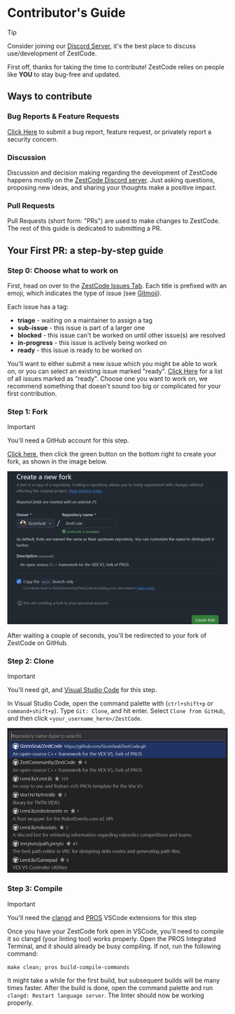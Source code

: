 # Contributor's Guide

> [!TIP]
> Consider joining our [Discord Server](https://discord.gg/vNMXCvVwdY), it's the best place to discuss use/development of ZestCode.

First off, thanks for taking the time to contribute! ZestCode relies on people like **YOU** to stay bug-free and updated.

## Ways to contribute

### Bug Reports & Feature Requests

[Click Here](https://github.com/ZestCommunity/ZestCode/issues/new/choose) to submit a bug report, feature request, or privately report a security concern.

### Discussion

Discussion and decision making regarding the development of ZestCode happens mostly on the [ZestCode Discord server](https://discord.gg/vNMXCvVwdY).
Just asking questions, proposing new ideas, and sharing your thoughts make a positive impact.

### Pull Requests

Pull Requests (short form: "PRs") are used to make changes to ZestCode. The rest of this guide is dedicated to submitting a PR.

## Your First PR: a step-by-step guide

### Step 0: Choose what to work on

First, head on over to the [ZestCode Issues Tab](https://github.com/ZestCommunity/ZestCode/issues). Each title is prefixed with an emoji, which indicates the type of issue (see [Gitmoji](https://gitmoji.dev/)).

Each issue has a tag:
- **triage** - waiting on a maintainer to assign a tag
- **sub-issue** - this issue is part of a larger one
- **blocked** - this issue can't be worked on until other issue(s) are resolved
- **in-progress** - this issue is actively being worked on
- **ready** - this issue is ready to be worked on

You'll want to either submit a new issue which you might be able to work on, or you can select an existing issue marked "ready". [Click Here](https://github.com/ZestCommunity/ZestCode/labels/ready) for a list of all issues marked as "ready". Choose one you want to work on, we recommend something that doesn't sound too big or complicated for your first contribution.

### Step 1: Fork

> [!IMPORTANT]
> You'll need a GitHub account for this step.

[Click here](https://github.com/ZestCommunity/ZestCode/fork), then click the green button on the bottom right to create your fork, as shown in the image below.

![fork creation screen](./assets/contributing/create-fork.png)

After waiting a couple of seconds, you'll be redirected to your fork of ZestCode on GitHub.

### Step 2: Clone

> [!IMPORTANT]
> You'll need git, and [Visual Studio Code](https://code.visualstudio.com/) for this step.

In Visual Studio Code, open the command palette with (`ctrl+shift+p` or `command+shift+p`). Type `Git: Clone`, and hit enter. Select `Clone from GitHub`, and then click `<your_username_here>/ZestCode`.

![VSC repo selection](./assets/contributing/clone.png)

### Step 3: Compile

> [!IMPORTANT]
> You'll need the [clangd](https://marketplace.visualstudio.com/items?itemName=llvm-vs-code-extensions.vscode-clangd) and [PROS](https://marketplace.visualstudio.com/items?itemName=sigbots.pros) VSCode extensions for this step

Once you have your ZestCode fork open in VSCode, you'll need to compile it so clangd (your linting tool) works properly. Open the PROS Integrated Terminal, and it should already be busy compiling. If not, run the following command:

```
make clean; pros build-compile-commands
```

It might take a while for the first build, but subsequent builds will be many times faster. After the build is done, open the command palette and run `clangd: Restart language server`. The linter should now be working properly.